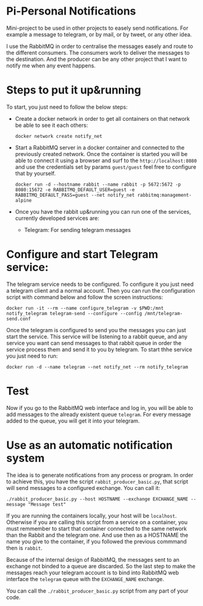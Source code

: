# Pi-Personal Notifications
Mini-project to be used in other projects to easely send notifications. For example a message to telegram, or by mail, or by tweet, or any other idea.

I use the RabbitMQ in order to centralise the messages easely and route to the different consumers. The consumers work to deliver the messages to the destination. And the producer can be any other project that I want to notify me when any event happens.

# Steps to put it up&running
To start, you just need to follow the below steps:
* Create a docker network in order to get all containers on that network be able to see it each others:

      docker network create notify_net

* Start a RabbitMQ server in a docker container and connected to the previously created network. Once the container is started you will be able to connect it using a browser and surf to the `http://localhost:8080` and use the credentials set by params `guest/guest` feel free to configure that by yourself.

      docker run -d --hostname rabbit --name rabbit -p 5672:5672 -p 8080:15672 -e RABBITMQ_DEFAULT_USER=guest -e RABBITMQ_DEFAULT_PASS=guest --net notify_net rabbitmq:management-alpine

* Once you have the rabbit up&running you can run one of the services, currently developed services are:

  * Telegram: For sending telegram messages

# Configure and start Telegram service:
The telegram service needs to be configured. To configure it you just need a telegram client and a normal account. Then you can run the configuration script with command below and follow the screen instructions:

    docker run -it --rm --name configure_telegram -v $PWD:/mnt notify_telegram telegram-send --configure --config /mnt/telegram-send.conf

Once the telegram is configured to send you the messages you can just start the service. This service will be listening to a rabbit queue, and any service you want can send messages to that rabbit queue in order the service process them and send it to you by telegram. To start thhe service you just need to run:

    docker run -d --name telegram --net notify_net --rm notify_telegram

# Test

Now if you go to the RabbitMQ web interface and log in, you will be able to add messages to the already existent queue `telegram`. For every message added to the queue, you will get it into your telegram.

# Use as an automatic notification system

The idea is to generate notifications from any process or program. In order to achieve this, you have the script `rabbit_producer_basic.py`, that script will send messages to a configured exchange. You can call it:

    ./rabbit_producer_basic.py --host HOSTNAME --exchange EXCHANGE_NAME --message "Message test"

If you are running the containers locally, your host will be `localhost`. Otherwise if you are calling this script from a service on a container, you must remmember to start that container connected to the same network than the Rabbit and the telegram one. And use then as a HOSTNAME the name you give to the container, if you followed the previous commmand then is `rabbit`.

Because of the internal design of RabbitMQ, the messages sent to an exchange not binded to a queue are discarded. So the last step to make the messages reach your telegram account is to bind into RabbitMQ web interface the `telegram` queue with the `EXCHANGE_NAME` exchange.

You can call the `./rabbit_producer_basic.py` script from any part of your code.